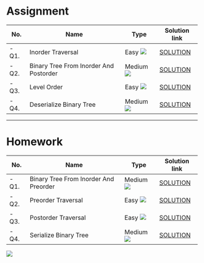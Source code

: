 # Assignment

| No.   | Name                                   | Type                                                        | Solution link                                                                              |
|-------|----------------------------------------|-------------------------------------------------------------|--------------------------------------------------------------------------------------------|
| - Q1. | Inorder Traversal                      | Easy [![](https://img.shields.io/badge/-EASY-green)]()      | [SOLUTION](src/main/java/com/scaler/dsa/assignment/InorderTraversal.java)                  |
| - Q2. | Binary Tree From Inorder And Postorder | Medium [![](https://img.shields.io/badge/-MEDIUM-yellow)]() | [SOLUTION](src/main/java/com/scaler/dsa/assignment/BinaryTreeFromInorderAndPostorder.java) |
| - Q3. | Level Order                            | Easy [![](https://img.shields.io/badge/-EASY-green)]()      | [SOLUTION](src/main/java/com/scaler/dsa/assignment/LevelOrder.java)                        |
| - Q4. | Deserialize Binary Tree                | Medium [![](https://img.shields.io/badge/-MEDIUM-yellow)]() | [SOLUTION](src/main/java/com/scaler/dsa/assignment/DeserializeBinaryTree.java)             |

*** 

# Homework

| No.   | Name                                  | Type                                                        | Solution link                                                                           |
|-------|---------------------------------------|-------------------------------------------------------------|-----------------------------------------------------------------------------------------|
| - Q1. | Binary Tree From Inorder And Preorder | Medium [![](https://img.shields.io/badge/-MEDIUM-yellow)]() | [SOLUTION](src/main/java/com/scaler/dsa/homework/BinaryTreeFromInorderAndPreorder.java) |
| - Q2. | Preorder Traversal                    | Easy [![](https://img.shields.io/badge/-EASY-green)]()      | [SOLUTION](src/main/java/com/scaler/dsa/homework/PreorderTraversal.java)                |
| - Q3. | Postorder Traversal                   | Easy [![](https://img.shields.io/badge/-EASY-green)]()      | [SOLUTION](src/main/java/com/scaler/dsa/homework/PostorderTraversal.java)               |
| - Q4. | Serialize Binary Tree                 | Medium [![](https://img.shields.io/badge/-MEDIUM-yellow)]() | [SOLUTION](src/main/java/com/scaler/dsa/homework/SerializeBinaryTree.java)              |

[![](https://img.shields.io/badge/github-blue?style=for-the-badge)](https://github.com/pashmash372)


